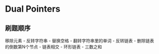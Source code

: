 # Dual Pointers

## 刷题顺序

移除元素 - 反转字符串 - 替换空格 - 翻转字符串里的单词 - 反转链表 - 删除链表的倒数第N个节点 - 链表相交 - 环形链表 - 三数之和

